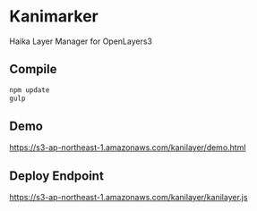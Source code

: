 # Kanimarker
Haika Layer Manager for OpenLayers3

## Compile

```bash
npm update
gulp
```
## Demo

https://s3-ap-northeast-1.amazonaws.com/kanilayer/demo.html

## Deploy Endpoint

https://s3-ap-northeast-1.amazonaws.com/kanilayer/kanilayer.js